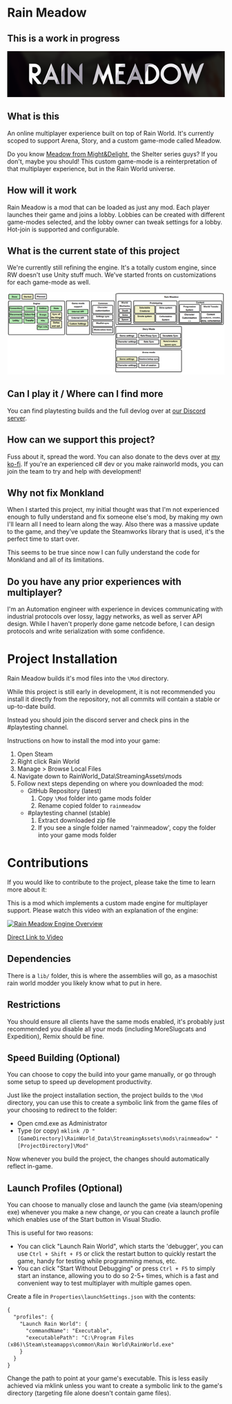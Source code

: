 ﻿# Rain Meadow
## This is a work in progress

![title banner](/Docs/banner.png)

## What is this

An online multiplayer experience built on top of Rain World. It's currently scoped to support Arena, Story, and a custom game-mode called Meadow.

Do you know [Meadow from Might&Delight](https://store.steampowered.com/app/486310/Meadow/), the Shelter series guys? If you don't, maybe you should! This custom game-mode is a reinterpretation of that multiplayer experience, but in the Rain World universe.

## How will it work

Rain Meadow is a mod that can be loaded as just any mod. Each player launches their game and joins a lobby. Lobbies can be created with different game-modes selected, and the lobby owner can tweak settings for a lobby. Hot-join is supported and configurable.

## What is the current state of this project

We're currently still refining the engine. It's a totally custom engine, since RW doesn't use Unity stuff much. We've started fronts on customizations for each game-mode as well.

![roadmap](/Docs/roadmap_w.png)

## Can I play it / Where can I find more

You can find playtesting builds and the full devlog over at [our Discord server](https://discord.gg/Ze3qaYq49j).

## How can we support this project?

Fuss about it, spread the word. You can also donate to the devs over at [my ko-fi](https://ko-fi.com/henpemaz). If you're an experienced c# dev or you make rainworld mods, you can join the team to try and help with development!

## Why not fix Monkland

When I started this project, my initial thought was that I'm not experienced enough to fully understand and fix someone else's mod, by making my own I'll learn all I need to learn along the way. Also there was a massive update to the game, and they've update the Steamworks library that is used, it's the perfect time to start over.

This seems to be true since now I can fully understand the code for Monkland and all of its limitations.

## Do you have any prior experiences with multiplayer?

I'm an Automation engineer with experience in devices communicating with industrial protocols over lossy, laggy networks, as well as server API design. While I haven't properly done game netcode before, I can design protocols and write serialization with some confidence.

# Project Installation

Rain Meadow builds it's mod files into the `\Mod` directory. 

While this project is still early in development, it is not recommended you install it directly from the repository, not all commits will contain a stable or up-to-date build.

Instead you should join the discord server and check pins in the #playtesting channel.

Instructions on how to install the mod into your game:

1. Open Steam
2. Right click Rain World
3. Manage > Browse Local Files
4. Navigate down to RainWorld_Data\StreamingAssets\mods
5. Follow next steps depending on where you downloaded the mod:
    - GitHub Repository (latest)
        1. Copy `\Mod` folder into game mods folder
        2. Rename copied folder to `rainmeadow`
    - #playtesting channel (stable)
        1. Extract downloaded zip file
        2. If you see a single folder named 'rainmeadow', copy the folder into your game mods folder


# Contributions

If you would like to contribute to the project, please take the time to learn more about it:

This is a mod which implements a custom made engine for multiplayer support.
Please watch this video with an explanation of the engine: 

[![Rain Meadow Engine Overview](https://img.youtube.com/vi/-_WsvZAkFZI/0.jpg)](https://www.youtube.com/watch?v=-_WsvZAkFZI)

[Direct Link to Video](https://www.youtube.com/watch?v=-_WsvZAkFZI)

## Dependencies

There is a `lib/` folder, this is where the assemblies will go, as a masochist rain world modder you likely know what to put in here.

## Restrictions

You should ensure all clients have the same mods enabled, it's probably just recommended you disable all your mods (including MoreSlugcats and Expedition), Remix should be fine.

## Speed Building (Optional)

You can choose to copy the build into your game manually, or go through some setup to speed up development productivity.

Just like the project installation section, the project builds to the `\Mod` directory, you can use this to create a symbolic link from the game files of your choosing to redirect to the folder:

- Open cmd.exe as Administrator
- Type (or copy) ```mklink /D "[GameDirectory]\RainWorld_Data\StreamingAssets\mods\rainmeadow" "[ProjectDirectory]\Mod"```

Now whenever you build the project, the changes should automatically reflect in-game.

## Launch Profiles (Optional)

You can choose to manually close and launch the game (via steam/opening exe) whenever you make a new change, *or* you can create a launch profile which enables use of the Start button in Visual Studio.

This is useful for two reasons:
- You can click "Launch Rain World", which starts the 'debugger', you can use `Ctrl + Shift + F5` or click the restart button to quickly restart the game, handy for testing while programming menus, etc.
- You can click "Start Without Debugging" or press `Ctrl + F5` to simply start an instance, allowing you to do so 2-5+ times, which is a fast and convenient way to test multiplayer with multiple games open.

Create a file in `Properties\launchSettings.json` with the contents:
```
{
  "profiles": {
    "Launch Rain World": {
      "commandName": "Executable",
      "executablePath": "C:\Program Files (x86)\Steam\steamapps\common\Rain World\RainWorld.exe"
    }
  }
}
```
Change the path to point at your game's executable. This is less easily achieved via mklink unless you want to create a symbolic link to the game's directory (targeting file alone doesn't contain game files).
